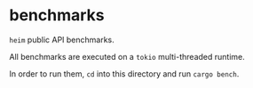 # benchmarks

`heim` public API benchmarks.

All benchmarks are executed on a `tokio` multi-threaded runtime.

In order to run them, `cd` into this directory and run `cargo bench`.

